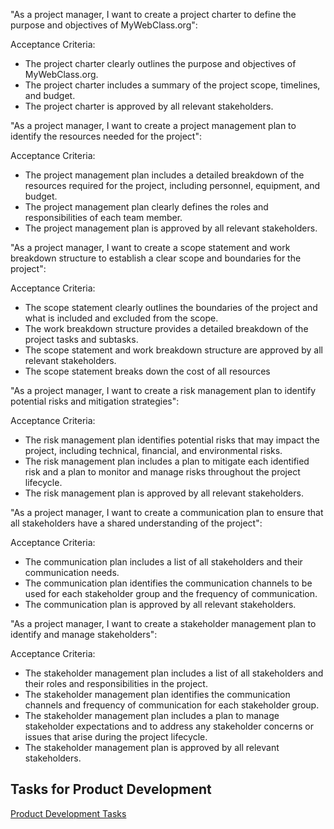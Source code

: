 "As a project manager, I want to create a project charter to define the purpose and objectives of MyWebClass.org":

Acceptance Criteria:

* The project charter clearly outlines the purpose and objectives of MyWebClass.org. 
* The project charter includes a summary of the project scope, timelines, and budget. 
* The project charter is approved by all relevant stakeholders.

"As a project manager, I want to create a project management plan to identify the resources needed for the project":

Acceptance Criteria:

* The project management plan includes a detailed breakdown of the resources required for the project, including personnel, equipment, and budget.
* The project management plan clearly defines the roles and responsibilities of each team member.
* The project management plan is approved by all relevant stakeholders. 

"As a project manager, I want to create a scope statement and work breakdown structure to establish a clear scope and boundaries for the project":

Acceptance Criteria:

* The scope statement clearly outlines the boundaries of the project and what is included and excluded from the scope. 
* The work breakdown structure provides a detailed breakdown of the project tasks and subtasks. 
* The scope statement and work breakdown structure are approved by all relevant stakeholders.
* The scope statement breaks down the cost of all resources

"As a project manager, I want to create a risk management plan to identify potential risks and mitigation strategies":

Acceptance Criteria:

* The risk management plan identifies potential risks that may impact the project, including technical, financial, and environmental risks.
* The risk management plan includes a plan to mitigate each identified risk and a plan to monitor and manage risks throughout the project lifecycle. 
* The risk management plan is approved by all relevant stakeholders.

"As a project manager, I want to create a communication plan to ensure that all stakeholders have a shared understanding of the project":

Acceptance Criteria:

* The communication plan includes a list of all stakeholders and their communication needs. 
* The communication plan identifies the communication channels to be used for each stakeholder group and the frequency of communication. 
* The communication plan is approved by all relevant stakeholders.

"As a project manager, I want to create a stakeholder management plan to identify and manage stakeholders":

Acceptance Criteria:

* The stakeholder management plan includes a list of all stakeholders and their roles and responsibilities in the project. 
* The stakeholder management plan identifies the communication channels and frequency of communication for each stakeholder group. 
* The stakeholder management plan includes a plan to manage stakeholder expectations and to address any stakeholder concerns or issues that arise during the project lifecycle. 
* The stakeholder management plan is approved by all relevant stakeholders.

## Tasks for Product Development 
[Product Development Tasks](/documentation/theme_1/Tasks/Product_dev_Tasks.md)
